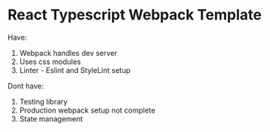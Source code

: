 # React Typescript Webpack Template

Have:
1. Webpack handles dev server
2. Uses css modules
3. Linter - Eslint and StyleLint setup

Dont have:
1. Testing library
2. Production webpack setup not complete
3. State management
